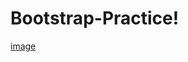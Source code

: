 # Bootstrap-Practice!
[image](https://user-images.githubusercontent.com/112925626/192441936-f5eb9fa5-fa59-4aba-a05d-f89565638487.png)
